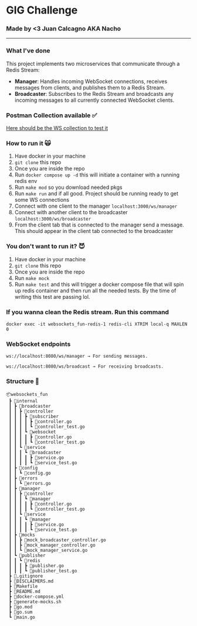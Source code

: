 # GIG Challenge
### Made by <3 Juan Calcagno AKA Nacho

---

### What I've done

This project implements two microservices that communicate through a Redis Stream:

- **Manager**: Handles incoming WebSocket connections, receives messages from clients, and publishes them to a Redis Stream.
- **Broadcaster**: Subscribes to the Redis Stream and broadcasts any incoming messages to all currently connected WebSocket clients.

### Postman Collection available :white_check_mark:
[Here should be the WS collection to test it](https://.postman.co/workspace/My-Workspace~8a3785f5-2a83-4cb8-8641-69b834d12c79/collection/682e2f60465421c338703047?action=share&creator=5221820&active-environment=5221820-991cd2df-2b04-4f2c-970c-1a909f5243f2)

### How to run it :scream_cat:
1. Have docker in your machine
2. `git clone` this repo
3. Once you are inside the repo
4. Run `docker compose up -d` this will initiate a container with a running redis env
5. Run `make mod` so you download needed pkgs
6. Run `make run` and if all good. Project should be running ready to get some WS connections
7. Connect with one client to the manager `localhost:3000/ws/manager`
8. Connect with another client to the broadcaster `localhost:3000/ws/broadcaster`
9. From the client tab that is connected to the manager send a message. This should appear in the client tab connected to the broadcaster

### You don't want to run it? :smiling_imp:
1. Have docker in your machine
2. `git clone` this repo
3. Once you are inside the repo
4. Run `make mock` 
5. Run `make test` and this will trigger a docker compose file that will spin up redis container and then run all the needed tests. By the time of writing this test are passing lol. 

### If you wanna clean the Redis stream. Run this command
`docker exec -it websockets_fun-redis-1 redis-cli XTRIM local-q MAXLEN 0`

### WebSocket endpoints
	ws://localhost:8080/ws/manager → For sending messages.

	ws://localhost:8080/ws/broadcast → For receiving broadcasts.

### Structure :palm_tree:
```
📦websockets_fun
 ┣ 📂internal
 ┃ ┣ 📂broadcaster
 ┃ ┃ ┣ 📂controller
 ┃ ┃ ┃ ┣ 📂subscriber
 ┃ ┃ ┃ ┃ ┣ 📜controller.go
 ┃ ┃ ┃ ┃ ┗ 📜controller_test.go
 ┃ ┃ ┃ ┗ 📂websocket
 ┃ ┃ ┃ ┃ ┣ 📜controller.go
 ┃ ┃ ┃ ┃ ┗ 📜controller_test.go
 ┃ ┃ ┗ 📂service
 ┃ ┃ ┃ ┗ 📂broadcaster
 ┃ ┃ ┃ ┃ ┣ 📜service.go
 ┃ ┃ ┃ ┃ ┗ 📜service_test.go
 ┃ ┣ 📂config
 ┃ ┃ ┗ 📜config.go
 ┃ ┣ 📂errors
 ┃ ┃ ┗ 📜errors.go
 ┃ ┣ 📂manager
 ┃ ┃ ┣ 📂controller
 ┃ ┃ ┃ ┗ 📂manager
 ┃ ┃ ┃ ┃ ┣ 📜controller.go
 ┃ ┃ ┃ ┃ ┗ 📜controller_test.go
 ┃ ┃ ┗ 📂service
 ┃ ┃ ┃ ┗ 📂manager
 ┃ ┃ ┃ ┃ ┣ 📜service.go
 ┃ ┃ ┃ ┃ ┗ 📜service_test.go
 ┃ ┣ 📂mocks
 ┃ ┃ ┣ 📜mock_broadcaster_controller.go
 ┃ ┃ ┣ 📜mock_manager_controller.go
 ┃ ┃ ┗ 📜mock_manager_service.go
 ┃ ┗ 📂publisher
 ┃ ┃ ┗ 📂redis
 ┃ ┃ ┃ ┣ 📜publisher.go
 ┃ ┃ ┃ ┗ 📜publisher_test.go
 ┣ 📜,gitignore
 ┣ 📜DISCLAIMERS.md
 ┣ 📜Makefile
 ┣ 📜README.md
 ┣ 📜docker-compose.yml
 ┣ 📜generate-mocks.sh
 ┣ 📜go.mod
 ┣ 📜go.sum
 ┗ 📜main.go
```
